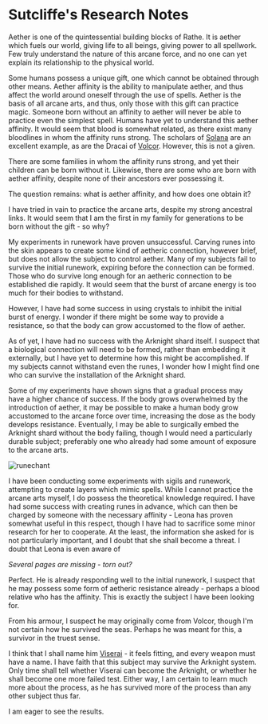 # Sutcliffe's Research Notes

Aether is one of the quintessential building blocks of Rathe. It is aether which fuels our world, giving life to all beings, giving power to all spellwork. Few truly understand the nature of this arcane force, and no one can yet explain its relationship to the physical world.

Some humans possess a unique gift, one which cannot be obtained through other means. Aether affinity is the ability to manipulate aether, and thus affect the world around oneself through the use of spells. Aether is the basis of all arcane arts, and thus, only those with this gift can practice magic. Someone born without an affinity to aether will never be able to practice even the simplest spell. Humans have yet to understand this aether affinity. It would seem that blood is somewhat related, as there exist many bloodlines in whom the affinity runs strong. The scholars of [Solana](../../world-of-rathe/solana/solana.html) are an excellent example, as are the Dracai of [Volcor](../../world-of-rathe/volcor/volcor.html). However, this is not a given.

There are some families in whom the affinity runs strong, and yet their children can be born without it. Likewise, there are some who are born with aether affinity, despite none of their ancestors ever possessing it.

The question remains: what is aether affinity, and how does one obtain it?

I have tried in vain to practice the arcane arts, despite my strong ancestral links. It would seem that I am the first in my family for generations to be born without the gift - so why?

My experiments in runework have proven unsuccessful. Carving runes into the skin appears to create some kind of aetheric connection, however brief, but does not allow the subject to control aether. Many of my subjects fail to survive the initial runework, expiring before the connection can be formed. Those who do survive long enough for an aetheric connection to be established die rapidly. It would seem that the burst of arcane energy is too much for their bodies to withstand.

However, I have had some success in using crystals to inhibit the initial burst of energy. I wonder if there might be some way to provide a resistance, so that the body can grow accustomed to the flow of aether.

As of yet, I have had no success with the Arknight shard itself. I suspect that a biological connection will need to be formed, rather than embedding it externally, but I have yet to determine how this might be accomplished. If my subjects cannot withstand even the runes, I wonder how I might find one who can survive the installation of the Arknight shard.

Some of my experiments have shown signs that a gradual process may have a higher chance of success. If the body grows overwhelmed by the introduction of aether, it may be possible to make a human body grow accustomed to the arcane force over time, increasing the dose as the body develops resistance. Eventually, I may be able to surgically embed the Arknight shard without the body failing, though I would need a particularly durable subject; preferably one who already had some amount of exposure to the arcane arts.

<img src="https://d2hl7maqck52px.cloudfront.net/main-story/03-crucible-of-war/runechant.webp" alt="runechant" class="center">

I have been conducting some experiments with sigils and runework, attempting to create layers which mimic spells. While I cannot practice the arcane arts myself, I do possess the theoretical knowledge required. I have had some success with creating runes in advance, which can then be charged by someone with the necessary affinity - Leona has proven somewhat useful in this respect, though I have had to sacrifice some minor research for her to cooperate. At the least, the information she asked for is not particularly important, and I doubt that she shall become a threat. I doubt that Leona is even aware of

*Several pages are missing - torn out?*

Perfect. He is already responding well to the initial runework, I suspect that he may possess some form of aetheric resistance already - perhaps a blood relative who has the affinity. This is exactly the subject I have been looking for.

From his armour, I suspect he may originally come from Volcor, though I'm not certain how he survived the seas. Perhaps he was meant for this, a survivor in the truest sense.

I think that I shall name him [Viserai](../../heroes-of-rathe/viserai-about.html) - it feels fitting, and every weapon must have a name. I have faith that this subject may survive the Arknight system. Only time shall tell whether Viserai can become the Arknight, or whether he shall become one more failed test. Either way, I am certain to learn much more about the process, as he has survived more of the process than any other subject thus far.

I am eager to see the results.
